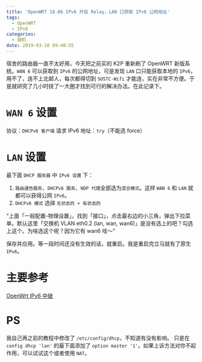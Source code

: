 ```yaml
---
title: 'OpenWRT 18.06 IPv6 开启 Relay，LAN 口获取 IPv6 公网地址'
tags:
  - OpenWRT
  - IPv6
categories:
  - 搞机
date: 2019-03-10 09:48:55
---
```


宿舍的路由器一直不太好用，今天把之前买的 K2P 重新刷了 OpenWRT 新版系统。`WAN 6` 可以获取到 `IPv6` 的公网地址，可是发现 `LAN` 口只能获取本地的 `IPv6`，用不了，连不上北邮人，每次都得切到 `SUSTC-Wifi` 才能连，实在非常不方便。于是就研究了几小时绕了一大圈才找到可行的解决办法。在此记录下。

# `WAN 6` 设置

协议：`DHCPv6 客户端`
请求 IPv6 地址：`try`（不能选 force）

# `LAN` 设置

最下面 `DHCP 服务器` 中 `IPv6 设置` 下：

1. `路由通告服务`、`DHCPv6 服务`、`NDP 代理`全部选为`混合模式`。这样 `WAN 6` 和 `LAN` 就都可以获得公网 `IPv6`。
2. `DHCPv6 模式` 选择 `无状态的 + 有状态的`

“上面「一般配置-物理设置」，找到「接口」，点击最右边的小三角，弹出下拉菜单。默认这里「交换机 VLAN eth0.2 (lan, wan, wan6)」是没有选上的吧？勾选上这个。为啥选这个呢？因为它有 wan6 哇～”

保存并应用。等一段时间还没有生效的话，就重启。我是重启完立马就有了原生 `IPv6`。

# 主要参考

[OpenWrt IPv6 中继](https://haoyu.love/blog646.html)

# PS

我自己再之前的教程中修改了 `/etc/config/dhcp`，不知道有没有影响。
只是在`config dhcp 'lan'` 的最下面添加了 `option master '1'`。如果上诉方法对你不起作用，可以试试这个或者使用 `NAT`。